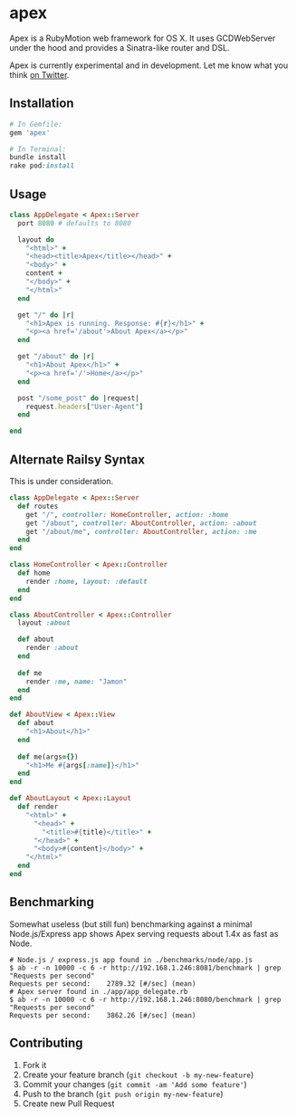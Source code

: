 # apex

Apex is a RubyMotion web framework for OS X. It uses
GCDWebServer under the hood and provides a Sinatra-like
router and DSL.

Apex is currently experimental and in development. Let me know
what you think [on Twitter](http://twitter.com/jamonholmgren).

## Installation

```ruby
# In Gemfile:
gem 'apex'

# In Terminal:
bundle install
rake pod:install
```

## Usage

```ruby
class AppDelegate < Apex::Server
  port 8080 # defaults to 8080

  layout do
    "<html>" +
    "<head><title>Apex</title></head>" +
    "<body>" +
    content +
    "</body>" +
    "</html>"
  end

  get "/" do |r|
    "<h1>Apex is running. Response: #{r}</h1>" +
    "<p><a href='/about'>About Apex</a></p>"
  end

  get "/about" do |r|
    "<h1>About Apex</h1>" +
    "<p><a href='/'>Home</a></p>"
  end

  post "/some_post" do |request|
    request.headers["User-Agent"]
  end

end
```

## Alternate Railsy Syntax

This is under consideration.

```ruby
class AppDelegate < Apex::Server
  def routes
    get "/", controller: HomeController, action: :home
    get "/about", controller: AboutController, action: :about
    get "/about/me", controller: AboutController, action: :me
  end
end

class HomeController < Apex::Controller
  def home
    render :home, layout: :default
  end
end

class AboutController < Apex::Controller
  layout :about

  def about
    render :about
  end
  
  def me
    render :me, name: "Jamon"
  end
end

def AboutView < Apex::View
  def about
    "<h1>About</h1>"
  end
  
  def me(args={})
    "<h1>Me #{args[:name]}</h1>"
  end
end

def AboutLayout < Apex::Layout
  def render
    "<html>" +
      "<head>" +
        "<title>#{title}</title>" +
      "</head>" +
      "<body>#{content}</body>" +
    "</html>"
  end
end
```

## Benchmarking

Somewhat useless (but still fun) benchmarking against a minimal Node.js/Express app
shows Apex serving requests about 1.4x as fast as Node.

```sh-session
# Node.js / express.js app found in ./benchmarks/node/app.js
$ ab -r -n 10000 -c 6 -r http://192.168.1.246:8081/benchmark | grep "Requests per second"
Requests per second:    2789.32 [#/sec] (mean)
# Apex server found in ./app/app_delegate.rb
$ ab -r -n 10000 -c 6 -r http://192.168.1.246:8080/benchmark | grep "Requests per second"
Requests per second:    3862.26 [#/sec] (mean)
```

## Contributing

1. Fork it
2. Create your feature branch (`git checkout -b my-new-feature`)
3. Commit your changes (`git commit -am 'Add some feature'`)
4. Push to the branch (`git push origin my-new-feature`)
5. Create new Pull Request
